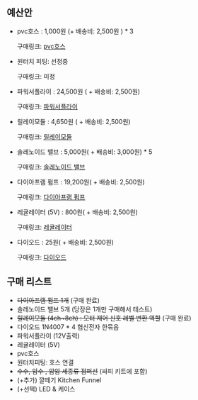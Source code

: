 ## 예산안

- pvc호스 : 1,000원 (+ 배송비: 2,500원 ) * 3 

  구매링크: [pvc호스](https://smartstore.naver.com/ic11401/products/697431761?NaPm=ct%3Dkcttvw7k%7Cci%3D4d2cc8c505860256632b33a7372295da863956a6%7Ctr%3Dslsl%7Csn%3D434525%7Chk%3D0b6451986edad901a4b2ea7071b845d936faa972)

- 원터치 피팅: 선정중

  구매링크: 미정

- 파워서플라이 : 24,500원 ( + 배송비: 2,500원) 

  구매링크: [파워서플라이](https://smartstore.naver.com/jooyontns/products/498834333)

- 릴레이모듈 : 4,650원 ( + 배송비: 2,500원)

  구매링크: [릴레이모듈](http://itempage3.auction.co.kr/DetailView.aspx?ItemNo=B505595214&frm3=V2)

- 솔레노이드 밸브 : 5,000원( + 배송비: 3,000원) * 5

  구매링크: [솔레노이드 밸브](https://smartstore.naver.com/washcar/products/3884691932)

- 다이아프램 펌프 : 19,200원( + 배송비: 2,500원)

  구매링크: [다이아프램 펌프](http://itempage3.auction.co.kr/DetailView.aspx?ItemNo=B505533012&frm3=V2)

- 레귤레이터 (5V) : 800원( + 배송비: 2,500원)

  구매링크: [레귤레이터](https://www.devicemart.co.kr/goods/view?no=1058242#goods_description)

- 다이오드 : 25원( + 배송비: 2,500원)

  구매링크: [다이오드](https://www.devicemart.co.kr/goods/view?no=3011)
  
  



## 구매 리스트 

- ~~다이아프램 펌프 1개~~ (구매 완료)
- 솔레노이드 밸브 5개 (당장은 1개만 구매해서 테스트)
- ~~릴레이모듈 (4ch~8ch) : 모터 제어 신호 레벨 변환 역할~~ (구매 완료)
- 다이오드 1N4007 * 4  협신전자 한묶음 
- 파워서플라이 (12V출력)
- 레귤레이터 (5V)
- pvc호스
- 원터치피팅: 호스 연결
- ~~수수, 암수 , 암암 세종류 점퍼선~~ (싸피 키트에 포함)
- (+추가) 깔떼기 Kitchen Funnel
- (+선택) LED & 케이스



